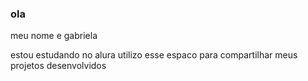 ### ola 


meu nome e gabriela
 
estou estudando no alura 
utilizo esse espaco para compartilhar meus projetos desenvolvidos
